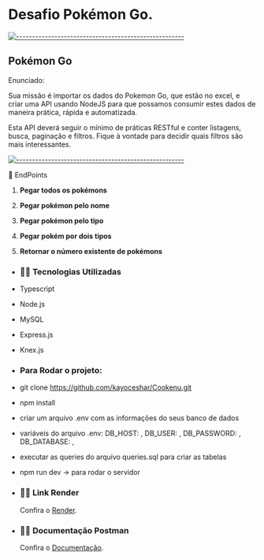 # Desafio Pokémon Go.

[![-----------------------------------------------------](https://raw.githubusercontent.com/andreasbm/readme/master/assets/lines/colored.png)](#table-of-contents)

## Pokémon Go

Enunciado:

Sua missão é importar os dados do Pokemon Go, que estão no excel, e criar uma API usando NodeJS para que possamos consumir estes dados de maneira prática, rápida e automatizada.

Esta API deverá seguir o mínimo de práticas RESTful e conter listagens, busca, paginação e filtros. Fique à vontade para decidir quais filtros são mais interessantes.


[![-----------------------------------------------------](https://raw.githubusercontent.com/andreasbm/readme/master/assets/lines/colored.png)](#table-of-contents)


🎯 EndPoints 


 1. **Pegar todos os pokémons**  
    
 2. **Pegar pokémon pelo nome**
        
 3. **Pegar pokémon pelo tipo**
    
 4. **Pegar pokém por dois tipos**
 
 5. **Retornar o número existente de pokémons**
    
 

    
 - ### **👨‍💻 Tecnologias Utilizadas**
    	
- Typescript
- Node.js
- MySQL
- Express.js
- Knex.js
	
- ### Para Rodar o projeto:
- git clone https://github.com/kayoceshar/Cookenu.git
- npm install
- criar um arquivo .env com as informações do seus banco de dados
- variáveis do arquivo .env:
	DB_HOST: ,
   	DB_USER: ,
    	DB_PASSWORD: ,
    	DB_DATABASE: ,
- executar as queries do arquivo queries.sql para criar as tabelas
- npm run dev -> para rodar o servidor
    
- ### **👨‍💻 Link Render** 
    
  <p>Confira o <a href="https://case-pokemon-go.onrender.com" target="_blank">Render</a>.</p>
    
- ### **👨‍💻 Documentação Postman** 
     
  <p>Confira o <a href="https://documenter.getpostman.com/view/23251344/2s93sgXqjH" target="_blank">Documentação</a>.</p>


